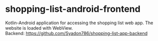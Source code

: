 # shopping-list-android-frontend
Kotlin-Android application for accessing the shopping list web app. The website is loaded with WebView.\
Backend:  https://github.com/Syadon786/shopping-list-app-backend
